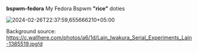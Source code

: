 **bspwm-fedora**
My Fedora Bspwm **"rice"** doties

![2024-02-26T22:37:59,655666210+05:00](https://github.com/socute727/bspwm-fedora/assets/152518983/ff1a3596-bf2a-446a-acc1-3eefb5b34955)

Background source: https://c.wallhere.com/photos/a6/1d/Lain_Iwakura_Serial_Experiments_Lain-1385519.jpg!d
